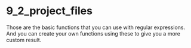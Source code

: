 # 9_2_project_files

Those are the basic functions that you can use with regular expressions. And you can create your own functions using these to give you a more custom result.
